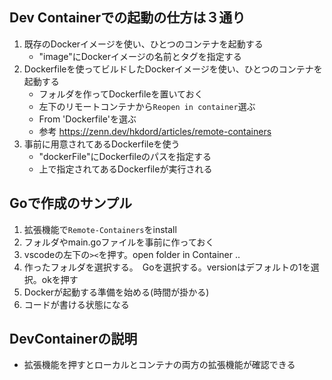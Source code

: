## Dev Containerでの起動の仕方は３通り
1. 既存のDockerイメージを使い、ひとつのコンテナを起動する
    - "image"にDockerイメージの名前とタグを指定する
2. Dockerfileを使ってビルドしたDockerイメージを使い、ひとつのコンテナを起動する
    - フォルダを作ってDockerfileを置いておく
    - 左下のリモートコンテナから`Reopen in container`選ぶ
    - From 'Dockerfile'を選ぶ
    - 参考 https://zenn.dev/hkdord/articles/remote-containers
3. 事前に用意されてあるDockerfileを使う
    - "dockerFile"にDockerfileのパスを指定する
    - 上で指定されてあるDockerfileが実行される
## Goで作成のサンプル
1. 拡張機能で`Remote-Containers`をinstall
2. フォルダやmain.goファイルを事前に作っておく
3. vscodeの左下の`><`を押す。open folder in Container ..
4. 作ったフォルダを選択する。　Goを選択する。versionはデフォルトの1を選択。okを押す
5. Dockerが起動する準備を始める(時間が掛かる)
6. コードが書ける状態になる

## DevContainerの説明
- 拡張機能を押すとローカルとコンテナの両方の拡張機能が確認できる

